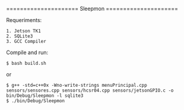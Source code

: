===================== Sleepmon =====================

Requeriments:

	1. Jetson TK1
	2. SQLite3
	3. GCC Compiler

Compile and run:

	$ bash build.sh

or

	$ g++ -std=c++0x -Wno-write-strings menuPrincipal.cpp sensors/sensores.cpp sensors/hcsr04.cpp sensors/jetsonGPIO.c -o bin/Debug/Sleepmon -l sqlite3
	$ ./bin/Debug/Sleepmon
	
